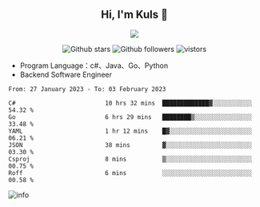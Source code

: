 <h2 align="center"> Hi, I'm Kuls 👋 </h2>
<p align="center">
    <p align="center">
        <img src=" https://avatars.githubusercontent.com/u/42165104?s=460&u=5c7fbf0bce7d4b38a15a44676e6f64b529e47598&v=4"/>
    </p>
    <p align="center">
      <img src="https://img.shields.io/github/stars/hellokuls?style=social" alt="Github stars" />
      <img src="https://img.shields.io/github/followers/hellokuls?style=social" alt="Github followers" />
      <img src="https://visitor-badge.glitch.me/badge?page_id=hellokuls.readme" alt="vistors" />
    </p>
</p>

- Program Language：c#、Java、Go、Python
- Backend Software Engineer

<!--START_SECTION:waka-->

```text
From: 27 January 2023 - To: 03 February 2023

C#                         10 hrs 32 mins  █████████████▓░░░░░░░░░░░   54.32 %
Go                         6 hrs 29 mins   ████████▒░░░░░░░░░░░░░░░░   33.48 %
YAML                       1 hr 12 mins    █▓░░░░░░░░░░░░░░░░░░░░░░░   06.21 %
JSON                       38 mins         ▓░░░░░░░░░░░░░░░░░░░░░░░░   03.30 %
Csproj                     8 mins          ▒░░░░░░░░░░░░░░░░░░░░░░░░   00.75 %
Roff                       6 mins          ░░░░░░░░░░░░░░░░░░░░░░░░░   00.58 %
```

<!--END_SECTION:waka-->

![info](https://github-readme-stats.vercel.app/api?username=hellokuls&show_icons=true&count_private=true&hide=prs&theme=default_repocard)


